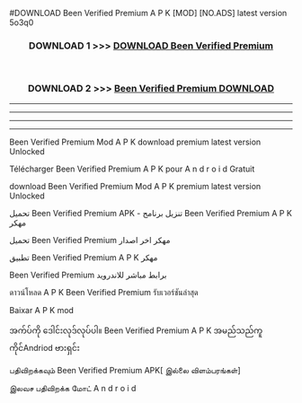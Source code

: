 #DOWNLOAD Been Verified Premium  A P K [MOD] [NO.ADS] latest version 5o3q0



<div align="center">

<h3>DOWNLOAD 1 >>> <a href="https://teeasianyam.web.app?sq=Been Verified Premium ">DOWNLOAD Been Verified Premium  </a></h3><br>

<h3>DOWNLOAD 2 >>> <a href="https://teeasianyam.web.app?sq=Been Verified Premium  ">Been Verified Premium   DOWNLOAD </a></h3>

</div>


----------------------------------------------------------

----------------------------------------------------------

----------------------------------------------------------

----------------------------------------------------------


Been Verified Premium   Mod A P K download premium latest version Unlocked

Télécharger Been Verified Premium   A P K pour A n d r o i d Gratuit

download Been Verified Premium   Mod A P K premium latest version Unlocked

تحميل Been Verified Premium   APK - تنزيل برنامج Been Verified Premium   A P K مهكر

تحميل Been Verified Premium   مهكر اخر اصدار

تطبيق Been Verified Premium   A P K مهكر

Been Verified Premium   برابط مباشر للاندرويد

ดาวน์โหลด A P K Been Verified Premium   รับเวอร์ชันล่าสุด

Baixar A P K mod

အက်ပ်ကို ဒေါင်းလုဒ်လုပ်ပါ။ Been Verified Premium   A P K အမည်သည်ကူကိုင်Andriod ဗားရှင်း

பதிவிறக்கவும் Been Verified Premium   APK[ இல்லை விளம்பரங்கள்] 
 
இலவச பதிவிறக்க மோட் A n d r o i d



